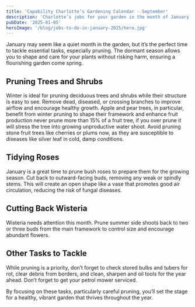 ```yaml
---
title: 'Capability Charlotte’s Gardening Calendar - September'
description: 'Charlotte’s jobs for your garden in the month of January.'
pubDate: '2025-01-05'
heroImage: '/blog/jobs-to-do-in-january-2025/hero.jpg'
---
```


January may seem like a quiet month in the garden, but it’s the perfect time to tackle essential tasks, especially pruning. The dormant season allows you to shape and care for your plants without risking harm, ensuring a flourishing garden come spring.

## Pruning Trees and Shrubs

Winter is ideal for pruning deciduous trees and shrubs while their structure is easy to see. Remove dead, diseased, or crossing branches to improve airflow and encourage healthy growth. Apple and pear trees, in particular, benefit from winter pruning to shape their framework and enhance fruit production never prune more than 15% of a fruit tree, if you over prune it will stress the tree into growing unproductive water shoot. Avoid pruning stone fruit trees like cherries or plums now, as they are susceptible to diseases like silver leaf in cold, damp conditions.

## Tidying Roses

January is a great time to prune bush roses to prepare them for the growing season. Cut back to outward-facing buds, removing any weak or spindly stems. This will create an open shape like a vase that promotes good air circulation, reducing the risk of fungal diseases.

## Cutting Back Wisteria

Wisteria needs attention this month. Prune summer side shoots back to two or three buds from the main framework to control size and encourage abundant flowers.

## Other Tasks to Tackle

While pruning is a priority, don’t forget to check stored bulbs and tubers for rot, clear debris from borders, and clean, sharpen and oil tools for the year ahead. Don’t forget to get your petrol mower serviced.

By focusing on these tasks, particularly careful pruning, you’ll set the stage for a healthy, vibrant garden that thrives throughout the year.
